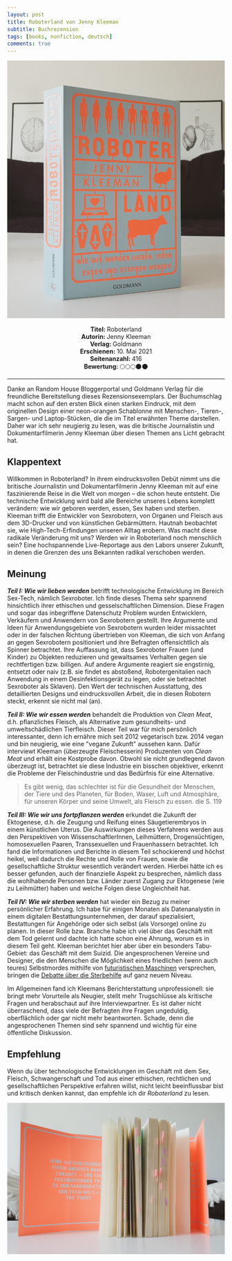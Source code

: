 ```yaml
---
layout: post
title: Roboterland von Jenny Kleeman
subtitle: Buchrezension
tags: [books, nonfiction, deutsch]
comments: true
---
```


![cover1](../assets/img/roboterland2.jpg)

<div align="center"><strong>Titel: </strong>Roboterland</div>
<div align="center"><strong>Autorin: </strong>Jenny Kleeman</div>
<div align="center"><strong>Verlag: </strong>Goldmann</div>
<div align="center"><strong>Erschienen: </strong>10. Mai 2021</div>
<div align="center"><strong>Seitenanzahl: </strong>416</div>
<div align="center"><strong>Bewertung: </strong> 🌕🌕🌕🌑🌑</div>

___

Danke an Random House Bloggerportal und Goldmann Verlag für die freundliche Bereitstellung dieses Rezensionsexemplars. Der Buchumschlag macht schon auf den ersten Blick einen starken Eindruck, mit dem originellen Design einer neon-orangen Schablonne mit Menschen-, Tieren-, Sargen- und Laptop-Stücken, die die im Titel erwähnten Theme darstellen. Daher war ich sehr neugierig zu lesen, was die britische Journalistin und Dokumentarfilmerin Jenny Kleeman über diesen Themen ans Licht gebracht hat.

## Klappentext
Willkommen in Roboterland? In ihrem eindrucksvollen Debüt nimmt uns die britische Journalistin und Dokumentarfilmerin Jenny Kleeman mit auf eine faszinierende Reise in die Welt von morgen – die schon heute entsteht. Die technische Entwicklung wird bald alle Bereiche unseres Lebens komplett verändern: wie wir geboren werden, essen, Sex haben und sterben. Kleeman trifft die Entwickler von Sexrobotern, von Organen und Fleisch aus dem 3D-Drucker und von künstlichen Gebärmüttern. Hautnah beobachtet sie, wie High-Tech-Erfindungen unseren Alltag erobern. Was macht diese radikale Veränderung mit uns? Werden wir in Roboterland noch menschlich sein? Eine hochspannende Live-Reportage aus den Labors unserer Zukunft, in denen die Grenzen des uns Bekannten radikal verschoben werden.

## Meinung
***Teil I: Wie wir lieben werden*** betrifft technologische Entwicklung im Bereich Sex-Tech, nämlich Sexroboter. Ich finde dieses Thema sehr spannend hinsichtlich ihrer ethischen und gesselschaftlichen Dimension. Diese Fragen und sogar das inbegriffene Datenschutz Problem wurden Entwicklern, Verkäufern und Anwendern von Sexrobotern gestellt. Ihre Argumente und Ideen für Anwendungsgebiete von Sexrobotern wurden leider missachtet oder in der falschen Richtung übertrieben von Kleeman, die sich von Anfang an gegen Sexrobotern positioniert und ihre Befragten offensichtlich als Spinner betrachtet. Ihre Auffassung ist, dass  Sexroboter Frauen (und Kinder) zu Objekten reduzieren und gewaltsames Verhalten gegen sie rechtfertigen bzw. billigen. Auf andere Argumente reagiert sie engstirnig, entsetzt oder naiv (z.B. sie findet es abstoßend, Robotergenitalien nach Anwendung in einem Desinfektionsgerät zu legen, oder sie betrachtet Sexroboter als Sklaven). Den Wert der technischen Ausstattung, des detaillierten Designs und eindrucksvollen Arbeit, die in diesen Robotern steckt, erkennt sie nicht mal (an). 

***Teil II: Wie wir essen werden*** behandelt die Produktion von *Clean Meat*, d.h. pflanzliches Fleisch, als Alternative zum gesundheits- und umweltschädlichen Tierfleisch. Dieser Teil war für mich persönlich interessanter, denn ich ernähre mich seit 2012 vegetarisch bzw. 2014 vegan und bin neugierig, wie eine "vegane Zukunft" aussehen kann. Dafür interviewt Kleeman (überzeugte Fleischesserin) Produzenten von *Clean Meat* und erhält eine Kostprobe davon. Obwohl sie nicht grundlegend davon überzeugt ist, betrachtet sie diese Industrie ein bisschen objektiver, erkennt die Probleme der Fleischindustrie und das Bedürfnis für eine Alternative.

> Es gibt wenig, das schlechter ist für die Gesundheit der Menschen, der Tiere und des Planeten, für Boden, Waser, Luft und Atmosphäre, für unseren Körper und seine Umwelt, als Fleisch zu essen.
>die
> S. 119

***Teil III: Wie wir uns fortpflanzen werden*** erkundet die Zukunft der Ektogenese, d.h. die Zeugung und Reifung eines Säugetierembryos in einem künstlichen Uterus. Die Auswirkungen dieses Verfahrens werden aus den Perspektiven von WissenschaftlerInnen, Leihmüttern, Drogensüchtigen, homosexuellen Paaren, Transsexuellen und Frauenhassern betrachtet. Ich fand die Informationen und Berichte in diesem Teil schockierend und höchst heikel, weil dadurch die Rechte und Rolle von Frauen, sowie die gesellschaftliche Struktur wesentlich verändert werden. Hierbei hätte ich es besser gefunden, auch der finanzielle Aspekt zu besprechen, nämlich dass die wohlhabende Personen bzw. Länder zuerst Zugang zur Ektogenese (wie zu Leihmütter) haben und welche Folgen diese Ungleichheit hat.

***Teil IV: Wie wir sterben werden*** hat wieder ein Bezug zu meiner persönlicher Erfahrung. Ich habe für einigen Monaten als Datenanalystin in einem digitalen Bestattungsunternehmen, der darauf spezialisiert, Bestattungen für Angehörige oder sich selbst (als Vorsorge) online zu planen. In dieser Rolle bzw. Branche habe ich viel über das Geschäft mit dem Tod gelernt und dachte ich hatte schon eine Ahnung, worum es in diesem Teil geht. Kleeman berichtet hier aber über ein besonders Tabu-Gebiet: das Geschäft mit dem Suizid. Die angesprochenen Vereine und Designer, die den Menschen die Möglichkeit eines friedlichen (wenn auch teures) Selbstmordes mithilfe von [futuristischen Maschinen](https://www.exitinternational.net/sarco/) versprechen, bringen die [Debatte über die Sterbehilfe](https://www.bundestag.de/dokumente/textarchiv/sterbehilfe-529962) auf ganz neuem Niveau.

Im Allgemeinen fand ich Kleemans Berichterstattung unprofessionell: sie bringt mehr Vorurteile als Neugier, stellt mehr Trugschlüsse als kritische Fragen und herabschaut auf ihre Interviewpartner. Es ist daher nicht überraschend, dass viele der Befragten ihre Fragen ungeduldig, oberflächlich oder gar nicht mehr beantworten. Schade, denn die angesprochenen Themen sind sehr spannend und wichtig für eine öffentliche Diskussion.

## Empfehlung
Wenn du über technologische Entwicklungen im Geschäft mit dem Sex, Fleisch, Schwangerschaft und Tod aus einer ethischen, rechtlichen und gesellschaftlichen Perspektive erfahren willst, nicht leicht beeinflussbar bist und kritisch denken kannst, dan empfehle ich dir *Roboterland* zu lesen.

![cover2](../assets/img/roboterland1.jpg)